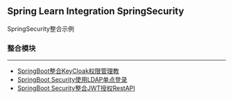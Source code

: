 Spring Learn Integration SpringSecurity
---

SpringSecurity整合示例

### 整合模块
---

 - [SpringBoot整合KeyCloak权限管理教](security-keycloak/DOC.md)
 - [SpringBoot Security使用LDAP单点登录](security-ldap/DOC.md)
 - [SpringBoot Security整合JWT授权RestAPI](security-jwt/DOC.md)
